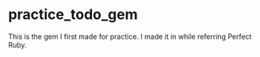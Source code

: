# practice_todo_gem

This is the gem I first made for practice. I made it in while referring Perfect Ruby. 